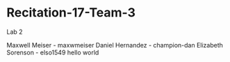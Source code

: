 # Recitation-17-Team-3
Lab 2 

Maxwell Meiser - maxwmeiser 
Daniel Hernandez - champion-dan 
Elizabeth Sorenson - elso1549
hello world

